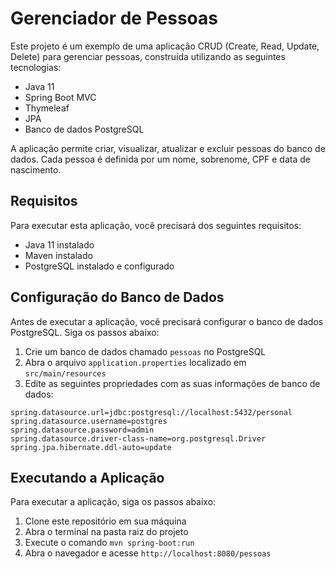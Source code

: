 # Gerenciador de Pessoas

Este projeto é um exemplo de uma aplicação CRUD (Create, Read, Update, Delete) para gerenciar pessoas, construída utilizando as seguintes tecnologias: 

- Java 11
- Spring Boot MVC
- Thymeleaf
- JPA
- Banco de dados PostgreSQL

A aplicação permite criar, visualizar, atualizar e excluir pessoas do banco de dados. Cada pessoa é definida por um nome, sobrenome, CPF e data de nascimento. 

## Requisitos

Para executar esta aplicação, você precisará dos seguintes requisitos:

- Java 11 instalado
- Maven instalado
- PostgreSQL instalado e configurado

## Configuração do Banco de Dados

Antes de executar a aplicação, você precisará configurar o banco de dados PostgreSQL. Siga os passos abaixo:

1. Crie um banco de dados chamado `pessoas` no PostgreSQL
2. Abra o arquivo `application.properties` localizado em `src/main/resources`
3. Edite as seguintes propriedades com as suas informações de banco de dados:

~~~properties
spring.datasource.url=jdbc:postgresql://localhost:5432/personal
spring.datasource.username=postgres
spring.datasource.password=admin
spring.datasource.driver-class-name=org.postgresql.Driver
spring.jpa.hibernate.ddl-auto=update
~~~


## Executando a Aplicação

Para executar a aplicação, siga os passos abaixo:

1. Clone este repositório em sua máquina
2. Abra o terminal na pasta raiz do projeto
3. Execute o comando `mvn spring-boot:run`
4. Abra o navegador e acesse `http://localhost:8080/pessoas`
